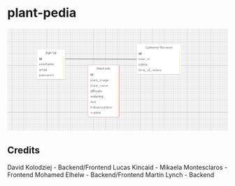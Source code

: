 # plant-pedia

![Image](Images/project2_DataModel.png)

## Credits
David Kolodziej - Backend/Frontend
Lucas Kincaid - 
Mikaela Montesclaros - Frontend
Mohamed Elhelw - Backend/Frontend
Martin Lynch - Backend
